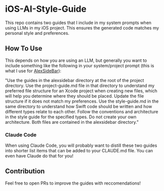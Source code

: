 # iOS-AI-Style-Guide

This repo contains two guides that I include in my system prompts when using LLMs in my iOS project. This ensures the generated code matches my personal style and preferences.

## How To Use

This depends on how you are using an LLM, but generally you want to include something like the following in your system/project prompt (this is what I use for [AlexSideBar](https://www.alexcodes.app/)):

"Use the guides in the alexsidebar directory at the root of the project directory. Use the project-guide.md file in that directory to understand my preferred file structure for an Xcode project when creating new files, which will help you determine where they should be placed. Update the file structure if it does not match my preferences. Use the style-guide.md in the same directory to understand how Swift code should be written and how different types relate to each other. Follow the conventions and architecture in the style guide for the specified types. Do not create your own architecture. Both files are contained in the alexsidebar directory."


### Claude Code

When using Claude Code, you will probably want to distill these two guides into shorter list items that can be added to your CLAUDE.md file. You can even have Claude do that for you!

## Contribution

Feel free to open PRs to improve the guides with reccomendations!